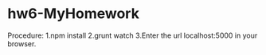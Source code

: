 # hw6-MyHomework
Procedure:
1.npm install
2.grunt watch
3.Enter the url localhost:5000 in your browser.
